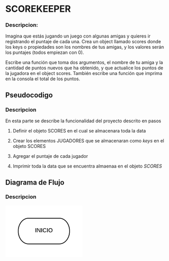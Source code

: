 # SCOREKEEPER

### Descripcion:

Imagina que estás jugando un juego con algunas amigas y quieres ir registrando el puntaje de cada una. Crea un object llamado scores donde los keys o propiedades son los nombres de tus amigas, y los valores serán los puntajes (todos empiezan con 0).

Escribe una función que toma dos argumentos, el nombre de tu amiga y la cantidad de puntos nuevos que ha obtenido, y que actualice los puntos de la jugadora en el object scores. También escribe una función que imprima en la consola el total de los puntos.

## Pseudocodigo

### Descripcion

En esta parte se describe la funcionalidad del proyecto descrito en pasos


1. Definir el objeto SCORES en el cual se almacenara toda la data

2. Crear los elementos JUGADORES que se almacenaran como *keys* en el objeto SCORES

3. Agregar el puntaje de cada jugador

4. Imprimir toda la data que se encuentra almaenaa en el objeto _SCORES_

## Diagrama de Flujo

### Descripcion

![Diagrama de Flujo del problema SOCOREKEEPER](assets/image/diagrama-flujo-scorekeeper.png)
